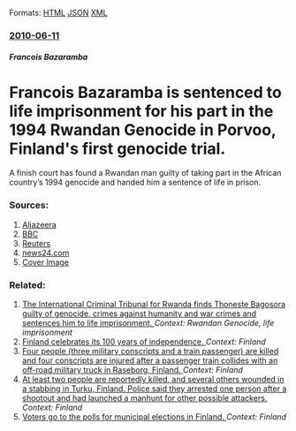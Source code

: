 
Formats: [HTML](/news/2010/06/11/franassois-bazaramba-is-sentenced-to-life-imprisonment-for-his-part-in-the-1994-rwandan-genocide-in-porvoo-finland-s-first-genocide-trial.html)  [JSON](/news/2010/06/11/franassois-bazaramba-is-sentenced-to-life-imprisonment-for-his-part-in-the-1994-rwandan-genocide-in-porvoo-finland-s-first-genocide-trial.json)  [XML](/news/2010/06/11/franassois-bazaramba-is-sentenced-to-life-imprisonment-for-his-part-in-the-1994-rwandan-genocide-in-porvoo-finland-s-first-genocide-trial.xml)  

### [2010-06-11](/news/2010/06/11/index.md)

##### Francois Bazaramba
# Francois Bazaramba is sentenced to life imprisonment for his part in the 1994 Rwandan Genocide in Porvoo, Finland's first genocide trial. 

A finish court has found a Rwandan man guilty of taking part in the African country’s 1994 genocide and handed him a sentence of life in prison. 


### Sources:

1. [Aljazeera](http://english.aljazeera.net/news/europe/2010/06/201061114131567652.html)
2. [BBC](http://news.bbc.co.uk/2/hi/world/africa/10294529.stm)
3. [Reuters](http://uk.reuters.com/article/idUKTRE65A25320100611)
4. [news24.com](http://www.news24.com/Africa/News/Rwandan-jailed-for-life-20100611)
4. [Cover Image](http://graph.facebook.com/10227041841/picture)

### Related:

1. [ The International Criminal Tribunal for Rwanda finds Thoneste Bagosora guilty of genocide, crimes against humanity and war crimes and sentences him to life imprisonment. ](/news/2008/12/18/the-international-criminal-tribunal-for-rwanda-finds-theoneste-bagosora-guilty-of-genocide-crimes-against-humanity-and-war-crimes-and-sent.md) _Context: Rwandan Genocide, life imprisonment_
2. [Finland celebrates its 100 years of independence. ](/news/2017/12/6/finland-celebrates-its-100-years-of-independence.md) _Context: Finland_
3. [Four people (three military conscripts and a train passenger) are killed and four conscripts are injured after a passenger train collides with an off-road military truck in Raseborg, Finland. ](/news/2017/10/26/four-people-three-military-conscripts-and-a-train-passenger-are-killed-and-four-conscripts-are-injured-after-a-passenger-train-collides-wi.md) _Context: Finland_
4. [At least two people are reportedly killed, and several others wounded in a stabbing in Turku, Finland. Police said they arrested one person after a shootout and had launched a manhunt for other possible attackers. ](/news/2017/08/18/at-least-two-people-are-reportedly-killed-and-several-others-wounded-in-a-stabbing-in-turku-finland-police-said-they-arrested-one-person.md) _Context: Finland_
5. [Voters go to the polls for municipal elections in Finland. ](/news/2017/04/9/voters-go-to-the-polls-for-municipal-elections-in-finland.md) _Context: Finland_
